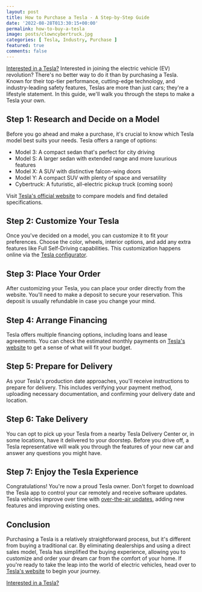 ```yaml
---
layout: post
title: How to Purchase a Tesla - A Step-by-Step Guide
date: '2022-08-28T013:30:15+00:00'
permalink: how-to-buy-a-tesla
image: posts/clowncybertruck.jpg
categories: [ Tesla, Industry, Purchase ]
featured: true
comments: false 
---
```

[Interested in a Tesla?](https://ts.la/christopher30216)
Interested in joining the electric vehicle (EV) revolution? There's no better way to do it than by purchasing a Tesla. Known for their top-tier performance, cutting-edge technology, and industry-leading safety features, Teslas are more than just cars; they're a lifestyle statement. In this guide, we'll walk you through the steps to make a Tesla your own.

## Step 1: Research and Decide on a Model

Before you go ahead and make a purchase, it's crucial to know which Tesla model best suits your needs. Tesla offers a range of options:

- Model 3: A compact sedan that's perfect for city driving
- Model S: A larger sedan with extended range and more luxurious features
- Model X: A SUV with distinctive falcon-wing doors
- Model Y: A compact SUV with plenty of space and versatility
- Cybertruck: A futuristic, all-electric pickup truck (coming soon)

Visit [Tesla's official website](https://ts.la/christopher30216) to compare models and find detailed specifications.

## Step 2: Customize Your Tesla

Once you've decided on a model, you can customize it to fit your preferences. Choose the color, wheels, interior options, and add any extra features like Full Self-Driving capabilities. This customization happens online via the [Tesla configurator](https://ts.la/christopher30216).

## Step 3: Place Your Order

After customizing your Tesla, you can place your order directly from the website. You'll need to make a deposit to secure your reservation. This deposit is usually refundable in case you change your mind.

## Step 4: Arrange Financing

Tesla offers multiple financing options, including loans and lease agreements. You can check the estimated monthly payments on [Tesla's website](https://ts.la/christopher30216) to get a sense of what will fit your budget.

## Step 5: Prepare for Delivery

As your Tesla's production date approaches, you'll receive instructions to prepare for delivery. This includes verifying your payment method, uploading necessary documentation, and confirming your delivery date and location.

## Step 6: Take Delivery

You can opt to pick up your Tesla from a nearby Tesla Delivery Center or, in some locations, have it delivered to your doorstep. Before you drive off, a Tesla representative will walk you through the features of your new car and answer any questions you might have.

## Step 7: Enjoy the Tesla Experience

Congratulations! You're now a proud Tesla owner. Don't forget to download the Tesla app to control your car remotely and receive software updates. Tesla vehicles improve over time with [over-the-air updates](https://ts.la/christopher30216), adding new features and improving existing ones.

## Conclusion

Purchasing a Tesla is a relatively straightforward process, but it's different from buying a traditional car. By eliminating dealerships and using a direct sales model, Tesla has simplified the buying experience, allowing you to customize and order your dream car from the comfort of your home. If you're ready to take the leap into the world of electric vehicles, head over to [Tesla's website](https://ts.la/christopher30216) to begin your journey.


[Interested in a Tesla?](https://ts.la/christopher30216)
